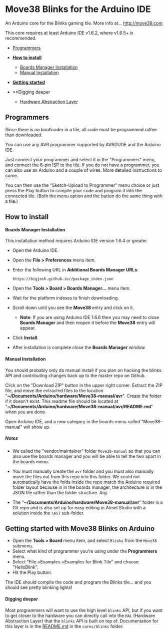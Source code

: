 # Move38 Blinks for the Arduino IDE
An Arduino core for the Blinks gaming tile. More info at...
http://move38.com


This core requires at least Arduino IDE v1.6.2, where v1.6.5+ is recommended. <br/>
* [Programmers](#programmers)
* **[How to install](#how-to-install)**
	- [Boards Manager Installation](#boards-manager-installation)
	- [Manual Installation](#manual-installation)
* **[Getting started](#getting-started)**

* **Digging deeper
	- [Hardware Abstraction Layer](#hal)

## Programmers

Since there is no bootloader in a tile, all code must be programmed rather than downloaded.

You can use any AVR programmer supported by AVRDUDE and the Arduino IDE.

Just connect your programmer and select it in the "Programmers" menu, and connect the 6-pin ISP to the tile. If you do not have a programmer, you can also use an Arduino and a couple of wires. More detailed instructions to come. 

You can then use the "Sketch-Upload to Programmer" menu choice or just press the Play button to compile your code and program it into the connected tile. (Both the menu option and the button do the same thing with a tile.)

## How to install
#### Boards Manager Installation
This installation method requires Arduino IDE version 1.6.4 or greater.
* Open the Arduino IDE.
* Open the **File > Preferences** menu item.
* Enter the following URL in **Additional Boards Manager URLs**:

    ```
    https://bigjosh.github.io//package_index.json
    ``` 

* Open the **Tools > Board > Boards Manager...** menu item.
* Wait for the platform indexes to finish downloading.
* Scroll down until you see the **Move38** entry and click on it.
  * **Note**: If you are using Arduino IDE 1.6.6 then you may need to close **Boards Manager** and then reopen it before the **Move38** entry will appear.
* Click **Install**.
* After installation is complete close the **Boards Manager** window.


#### Manual Installation
You should probably only  do manual install if you plan on hacking the blinks API and contributing changes back up to the master repo on Github. 

Click on the "Download ZIP" button in the upper right corner. Extract the ZIP file, and move the extracted files to the location "**~/Documents/Arduino/hardware/Move38-manual/avr**". Create the folder if it doesn't exist. This readme file should be located at "**~/Documents/Arduino/hardware/Move38-manual/avr/README.md**" when you are done.

Open Arduino IDE, and a new category in the boards menu called "Move38-manual" will show up.

##### Notes 

* We called the "vendor/maintainer" folder `Move38-manual` so that you can also use the boards manager and you will be able to tell the two apart in the boards menu.

* You must manually create the `avr` folder and you must also manually move the files out from this repo into this folder. We could not automatically have the folds inside the repo match the Arduino required folder layout because in in the boards manager, the architecture is in the JSON file rather than the folder structure. Arg. 

* The "**~/Documents/Arduino/hardware/Move38-manual/avr**" folder is a Git repo and is also set up for easy editing in Atmel Studio with a solution inside the `\AS7` sub-folder. 

## Getting started with Move38 Blinks on Arduino

* Open the **Tools > Board** menu item, and select `Blinks` from the `Move38` submenu.
* Select what kind of programmer you're using under the **Programmers** menu.
* Select "File->Examples->Examples for Blink Tile" and choose "HelloBlink".
* Hit the Play button.

The IDE should compile the code and program the Blinks tile... and you should see pretty blinking lights!

#### Digging deeper

Most programmers will want to use the high level `blinks` API, but if you want to get closer to the hardware you can directly call into the `HAL` (Hardware Abstraction Layer) that the `blinks` API is built on top of. Documentation for this layer is in the [README.md](cores/blinks/README.md) in the `cores/blinks` folder.